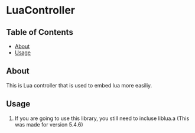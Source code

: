 # LuaController

## Table of Contents

- [About](#about)
- [Usage](#usage)

## About

This is Lua controller that is used to embed lua more easiliy.

## Usage

1. If you are going to use this library, you still need to incluse liblua.a (This was made for version 5.4.6)
